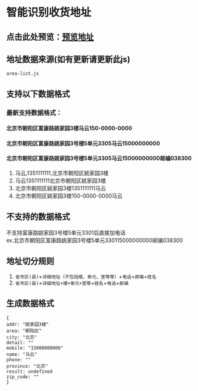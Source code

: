 
# 智能识别收货地址
## 点击此处预览：[预览地址](https://wzc570738205.github.io/smart_parse/)


## 地址数据来源(如有更新请更新此js)
```
area-list.js
```
## 支持以下数据格式
### 最新支持数据格式：
#### 北京市朝阳区富康路姚家园3楼马云150-0000-0000
#### 北京市朝阳区富康路姚家园3号楼5单元3305马云15000000000
#### 北京市朝阳区富康路姚家园3号楼5单元3305马云15000000000邮编038300
1. 马云,1351111111,北京市朝阳区姚家园3楼
2. 马云1351111111北京市朝阳区姚家园3楼
3. 北京市朝阳区姚家园3楼1351111111马云
4. 北京市朝阳区姚家园3楼150-0000-0000马云
## 不支持的数据格式
不支持富康路姚家园3号楼5单元3301后直接加电话<br>
ex.北京市朝阳区富康路姚家园3号楼5单元330115000000000邮编038300

## 地址切分规则
1. `省市区(县)`+`详细地址（不包括楼、单元、室等等）`+`电话`+`邮编`+`姓名`
2. `省市区(县)`+`详细地址+楼+单元+室等`+`姓名`+`电话`+`邮编`
## 生成数据格式
```
{
addr: "姚家园3楼"
area: "朝阳区"
city: "北京"
detail: ""
mobile: "15000000000"
name: "马云"
phone: ""
province: "北京"
result: undefined
zip_code: ""
}
```

